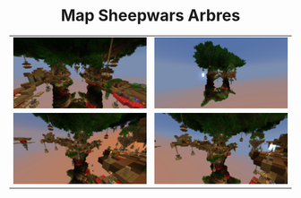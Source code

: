 <h1 align="center">Map Sheepwars Arbres</h1>

<table align="center">
  <tr>
    <td>
      <div align="center">
        <img src="./screenshots/arbres1.jpg" width="500" alt="Image 1">
      </div>
    </td>
    <td>
      <div align="center">
        <img src="./screenshots/arbres2.jpg" width="500" alt="Image 2">
      </div>
    </td>
  </tr>
  <tr>
    <td>
      <div align="center">
        <img src="./screenshots/arbres3.jpg" width="500" alt="Image 3">
      </div>
    </td>
    <td>
      <div align="center">
        <img src="./screenshots/arbres4.jpg" width="500" alt="Image 4">
      </div>
    </td>
  </tr>
</table>